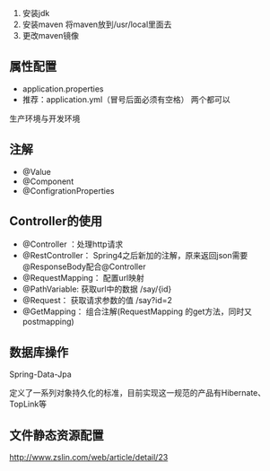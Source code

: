 1. 安装jdk
2. 安装maven 将maven放到/usr/local里面去
3. 更改maven镜像

## 属性配置
- application.properties
- 推荐：application.yml（冒号后面必须有空格）
两个都可以

生产环境与开发环境

## 注解
- @Value
- @Component
- @ConfigrationProperties

## Controller的使用
- @Controller ：处理http请求
- @RestController： Spring4之后新加的注解，原来返回json需要@ResponseBody配合@Controller
- @RequestMapping： 配置url映射
- @PathVariable: 获取url中的数据  /say/{id}
- @Request： 获取请求参数的值  /say?id=2
- @GetMapping： 组合注解(RequestMapping 的get方法，同时又postmapping)

## 数据库操作
Spring-Data-Jpa

定义了一系列对象持久化的标准，目前实现这一规范的产品有Hibernate、TopLink等

## 文件静态资源配置

http://www.zslin.com/web/article/detail/23